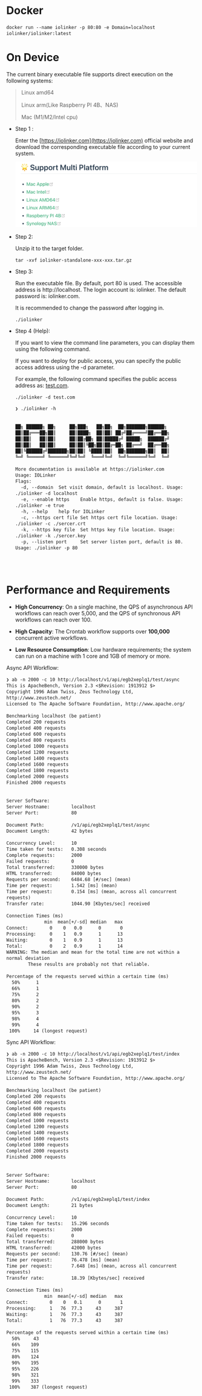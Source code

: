 # Docker

```
docker run --name iolinker -p 80:80 -e Domain=localhost iolinker/iolinker:latest
```



# On Device

The current binary executable file supports direct execution on the following systems:

> Linux amd64
>
> Linux arm(Like Raspberry PI 4B、NAS)
>
> Mac (M1/M2/Intel cpu)



- Step 1 : 

  Enter the [https://iolinker.com](https://iolinker.com) official website and download the corresponding executable file according to your current system.

  <img src="./img/multi-platform.png" alt="image-20250711085353446" style="zoom:50%;" />

- Step 2: 

  Unzip it to the target folder.

  ```
  tar -xvf iolinker-standalone-xxx-xxx.tar.gz
  ```

- Step 3: 

  Run the executable file. By default, port 80 is used. The accessible address is http://localhost. The login account is: iolinker. The default password is: iolinker.com.

  It is recommended to change the password after logging in.

  ```
  ./iolinker
  ```

- Step 4 (Help): 

  If you want to view the command line parameters, you can display them using the following command.

  If you want to deploy for public access, you can specify the public access address using the -d parameter.

  For example, the following command specifies the public access address as: [test.com](test.com).

  ```
  ./iolinker -d test.com
  ```

  ```
  ❯ ./iolinker -h
  
  
  ██╗ ██████╗ ██╗     ██╗███╗   ██╗██╗  ██╗███████╗██████╗ 
  ██║██╔═══██╗██║     ██║████╗  ██║██║ ██╔╝██╔════╝██╔══██╗
  ██║██║   ██║██║     ██║██╔██╗ ██║█████╔╝ █████╗  ██████╔╝
  ██║██║   ██║██║     ██║██║╚██╗██║██╔═██╗ ██╔══╝  ██╔══██╗
  ██║╚██████╔╝███████╗██║██║ ╚████║██║  ██╗███████╗██║  ██║
  ╚═╝ ╚═════╝ ╚══════╝╚═╝╚═╝  ╚═══╝╚═╝  ╚═╝╚══════╝╚═╝  ╚═╝
  
  More documentation is available at https://iolinker.com
  Usage: IOLinker
  Flags:
    -d, --domain  Set visit domain, default is localhost. Usage: ./iolinker -d localhost
    -e, --enable https    Enable https, default is false. Usage: ./iolinker -e true
    -h, --help    help for IOLinker
    -c, --https cert file Set https cert file location. Usage: ./iolinker -c ./sercer.crt
    -k, --https key file  Set https key file location. Usage: ./iolinker -k ./sercer.key
    -p, --listen port     Set server listen port, default is 80. Usage: ./iolinker -p 80
  



# Performance and Requirements

- **High Concurrency**: On a single machine, the QPS of asynchronous API workflows can reach over 5,000, and the QPS of synchronous API workflows can reach over 100.

- **High Capacity**: The Crontab workflow supports over **100,000** concurrent active workflows.

- **Low Resource Consumption**: Low hardware requirements; the system can run on a machine with 1 core and 1GB of memory or more.



Async API Workflow:

```
❯ ab -n 2000 -c 10 http://localhost/v1/api/egb2xeplq1/test/async
This is ApacheBench, Version 2.3 <$Revision: 1913912 $>
Copyright 1996 Adam Twiss, Zeus Technology Ltd, http://www.zeustech.net/
Licensed to The Apache Software Foundation, http://www.apache.org/

Benchmarking localhost (be patient)
Completed 200 requests
Completed 400 requests
Completed 600 requests
Completed 800 requests
Completed 1000 requests
Completed 1200 requests
Completed 1400 requests
Completed 1600 requests
Completed 1800 requests
Completed 2000 requests
Finished 2000 requests


Server Software:
Server Hostname:        localhost
Server Port:            80

Document Path:          /v1/api/egb2xeplq1/test/async
Document Length:        42 bytes

Concurrency Level:      10
Time taken for tests:   0.308 seconds
Complete requests:      2000
Failed requests:        0
Total transferred:      330000 bytes
HTML transferred:       84000 bytes
Requests per second:    6484.68 [#/sec] (mean)
Time per request:       1.542 [ms] (mean)
Time per request:       0.154 [ms] (mean, across all concurrent requests)
Transfer rate:          1044.90 [Kbytes/sec] received

Connection Times (ms)
              min  mean[+/-sd] median   max
Connect:        0    0   0.0      0       0
Processing:     0    1   0.9      1      13
Waiting:        0    1   0.9      1      13
Total:          0    2   0.9      1      14
WARNING: The median and mean for the total time are not within a normal deviation
        These results are probably not that reliable.

Percentage of the requests served within a certain time (ms)
  50%      1
  66%      1
  75%      2
  80%      2
  90%      2
  95%      3
  98%      4
  99%      4
 100%     14 (longest request)
```



Sync API Workflow:

```
❯ ab -n 2000 -c 10 http://localhost/v1/api/egb2xeplq1/test/index
This is ApacheBench, Version 2.3 <$Revision: 1913912 $>
Copyright 1996 Adam Twiss, Zeus Technology Ltd, http://www.zeustech.net/
Licensed to The Apache Software Foundation, http://www.apache.org/

Benchmarking localhost (be patient)
Completed 200 requests
Completed 400 requests
Completed 600 requests
Completed 800 requests
Completed 1000 requests
Completed 1200 requests
Completed 1400 requests
Completed 1600 requests
Completed 1800 requests
Completed 2000 requests
Finished 2000 requests


Server Software:
Server Hostname:        localhost
Server Port:            80

Document Path:          /v1/api/egb2xeplq1/test/index
Document Length:        21 bytes

Concurrency Level:      10
Time taken for tests:   15.296 seconds
Complete requests:      2000
Failed requests:        0
Total transferred:      288000 bytes
HTML transferred:       42000 bytes
Requests per second:    130.76 [#/sec] (mean)
Time per request:       76.478 [ms] (mean)
Time per request:       7.648 [ms] (mean, across all concurrent requests)
Transfer rate:          18.39 [Kbytes/sec] received

Connection Times (ms)
              min  mean[+/-sd] median   max
Connect:        0    0   0.1      0       1
Processing:     1   76  77.3     43     387
Waiting:        1   76  77.3     43     387
Total:          1   76  77.3     43     387

Percentage of the requests served within a certain time (ms)
  50%     43
  66%    109
  75%    115
  80%    124
  90%    195
  95%    226
  98%    321
  99%    333
 100%    387 (longest request)
```

